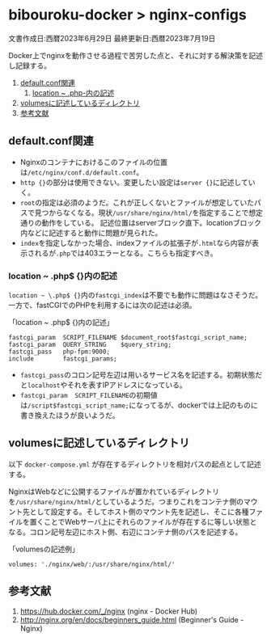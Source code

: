 # bibouroku-docker > nginx-configs

文書作成日:西暦2023年6月29日 最終更新日:西暦2023年7月19日

Docker上でnginxを動作させる過程で苦労した点と、それに対する解決策を記述し記録する。

1. [default.conf関連](#defaultconf関連)
    1. [location ~ \.php-内の記述](#location--php-内の記述)
2. [volumesに記述しているディレクトリ](#volumesに記述しているディレクトリ)
3. [参考文献](#参考文献)

## default.conf関連
- Nginxのコンテナにおけるこのファイルの位置は`/etc/nginx/conf.d/default.conf`。
- `http {}`の部分は使用できない。変更したい設定は`server {}`に記述していく。
- `root`の指定は必須のようだ。これが正しくないとファイルが想定していたパスで見つからなくなる。現状`/usr/share/nginx/html/`を指定することで想定通りの動作をしている。
記述位置はserverブロック直下。locationブロック内などに記述すると動作に問題が見られた。
- `index`を指定しなかった場合、indexファイルの拡張子が`.html`なら内容が表示されるが`.php`では403エラーとなる。こちらも指定すべき。

### location ~ \.php$ {}内の記述
`location ~ \.php$ {}`内の`fastcgi_index`は不要でも動作に問題はなさそうだ。一方で、fastCGIでのPHPを利用するには次の記述は必須。  

「location ~ \.php$ {}内の記述」
```
fastcgi_param  SCRIPT_FILENAME $document_root$fastcgi_script_name;
fastcgi_param  QUERY_STRING    $query_string;
fastcgi_pass   php-fpm:9000;
include        fastcgi_params;
```

- `fastcgi_pass`のコロン記号左辺は用いるサービス名を記述する。初期状態だと`localhost`やそれを表すIPアドレスになっている。
- `fastcgi_param  SCRIPT_FILENAME`の初期値は`/script$fastcgi_script_name;`になってるが、dockerでは上記のものに書き換えたほうが良いようだ。

## volumesに記述しているディレクトリ
以下 `docker-compose.yml` が存在するディレクトリを相対パスの起点として記述する。

NginxはWebなどに公開するファイルが置かれているディレクトリを`/usr/share/nginx/html/`としているようだ。つまりこれをコンテナ側のマウント先として設定する。そしてホスト側のマウント先を記述し、そこに各種ファイルを置くことでWebサーバ上にそれらのファイルが存在するに等しい状態となる。コロン記号左辺にホスト側、右辺にコンテナ側のパスを記述する。

「volumesの記述例」
```
volumes: './nginx/web/:/usr/share/nginx/html/'
```

## 参考文献
1. https://hub.docker.com/_/nginx (nginx - Docker Hub)
2. http://nginx.org/en/docs/beginners_guide.html (Beginner's Guide - Nginx)
